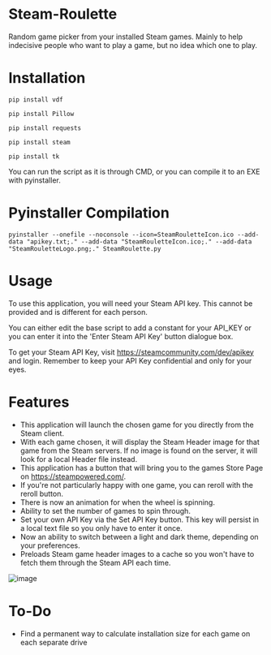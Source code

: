 # Steam-Roulette
Random game picker from your installed Steam games. Mainly to help indecisive people who want to play a game, but no idea which one to play.

# Installation
`pip install vdf`

`pip install Pillow`

`pip install requests`

`pip install steam`

`pip install tk`

You can run the script as it is through CMD, or you can compile it to an EXE with pyinstaller.

# Pyinstaller Compilation
`pyinstaller --onefile --noconsole --icon=SteamRouletteIcon.ico --add-data "apikey.txt;." --add-data "SteamRouletteIcon.ico;." --add-data "SteamRouletteLogo.png;." SteamRoulette.py`

# Usage
To use this application, you will need your Steam API key. This cannot be provided and is different for each person.

You can either edit the base script to add a constant for your API_KEY or you can enter it into the 'Enter Steam API Key' button dialogue box.

To get your Steam API Key, visit https://steamcommunity.com/dev/apikey and login. Remember to keep your API Key confidential and only for your eyes.

# Features
- This application will launch the chosen game for you directly from the Steam client.
- With each game chosen, it will display the Steam Header image for that game from the Steam servers. If no image is found on the server, it will look for a local Header file instead.
- This application has a button that will bring you to the games Store Page on https://steampowered.com/.
- If you're not particularly happy with one game, you can reroll with the reroll button.
- There is now an animation for when the wheel is spinning.
- Ability to set the number of games to spin through.
- Set your own API Key via the Set API Key button. This key will persist in a local text file so you only have to enter it once.
- Now an ability to switch between a light and dark theme, depending on your preferences.
- Preloads Steam game header images to a cache so you won't have to fetch them through the Steam API each time.

![image](https://github.com/user-attachments/assets/493f27ac-49e3-4c13-8117-7364d8930fb8)

# To-Do
- Find a permanent way to calculate installation size for each game on each separate drive
